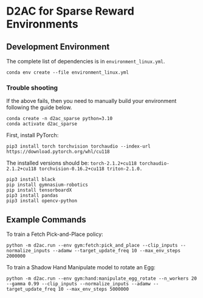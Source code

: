 # D2AC for Sparse Reward Environments 

## Development Environment

The complete list of dependencies is in `environment_linux.yml`.
```
conda env create --file environment_linux.yml
```

### Trouble shooting

If the above fails, then you need to manually build your environment following the guide below.

```
conda create -n d2ac_sparse python=3.10
conda activate d2ac_sparse
```

First, install PyTorch:
```
pip3 install torch torchvision torchaudio --index-url https://download.pytorch.org/whl/cu118
```

The installed versions should be: `torch-2.1.2+cu118 torchaudio-2.1.2+cu118 torchvision-0.16.2+cu118 triton-2.1.0.`

```
pip3 install black
pip install gymnasium-robotics
pip install tensorboardX
pip3 install pandas
pip3 install opencv-python
```

## Example Commands

To train a Fetch Pick-and-Place policy:
```
python -m d2ac.run --env gym:fetch:pick_and_place --clip_inputs --normalize_inputs --adamw --target_update_freq 10 --max_env_steps 2000000
```

To train a Shadow Hand Manipulate model to rotate an Egg:
```
python -m d2ac.run --env gym:hand:manipulate_egg_rotate --n_workers 20 --gamma 0.99 --clip_inputs --normalize_inputs --adamw --target_update_freq 10 --max_env_steps 5000000
```